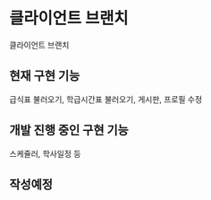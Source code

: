 # 클라이언트 브랜치
클라이언트 브랜치

## 현재 구현 기능 
급식표 불러오기, 학급시간표 불러오기, 게시판, 프로필 수정

## 개발 진행 중인 구현 기능
스케쥴러, 학사일정 등

## 작성예정
